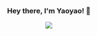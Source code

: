 
<p align="center"> 
  <h3 align="center">Hey there, I'm Yaoyao! 👋</h3>

<p align="center"> 
  <img src="https://github-readme-stats.vercel.app/api?username=yaoyao-liu&bg_color=30,508eeb,4095a1&title_color=fff&text_color=fff" />
</p>
